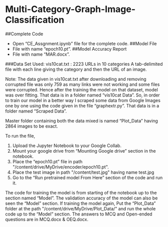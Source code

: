 # Multi-Category-Graph-Image-Classification

##Complete Code
- Open “CE_Assgnment.ipynb” file for the complete code.
##Model File
- File with name “epoch10.pt”.
##Model Accuracy Report 
- File with name “MAR.docx”.

###Data Set Used:
vis10cat.txt : 2223 URLs in 10 categories
A tab-delimited file with each line giving the category and then the URL of an image.

Note: The data given in vis10cat.txt after downloading and removing corrupted file was only 759 as many links were not working and some files were corrupted.
Hence after the training the model on that dataset, model was over fitting.
That data is in a folder named “vis10cat Data”.
So, in order to train our model in a better way I scraped some data from Google Images one by one using the code given in the file “graphextr.py”.
That data is in a folder named “Scraped Data”.

Master folder containing both the data mixed is named “Plot_Data” having 2864 images to be exact.

To run the file,
1.	Upload the Jupyter Notebook to your Google Collab.
2.	Mount your google drive from “Mounting Google drive” section in the notebook.
3.	Place the “epoch10.pt” file in path "/content/drive/MyDrive/encoder/epoch10.pt".
4.	Place the test image in path "/content/test.jpg" having name test.jpg
5.	Go to the “Run pretrained model From Here” section of the code and run it.

The code for training the model is from starting of the notebook up to the section named “Model”.
The validation accuracy of the model can also be seen the “Model” section.
If training the model again,
Put the “Plot_Data” folder at the path "/content/drive/MyDrive/Plot_Data/" and run the whole code up to the “Model” section.
The answers to MCQ and Open-ended questions are in MCQ.docx & OEQ.docx.
